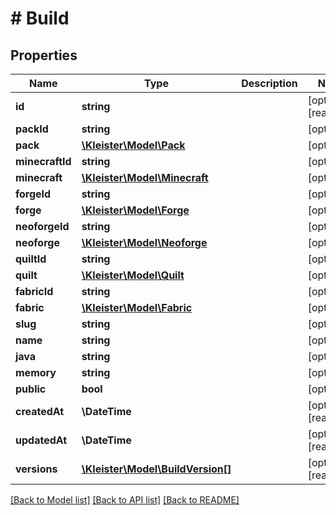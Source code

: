 # # Build

## Properties

Name | Type | Description | Notes
------------ | ------------- | ------------- | -------------
**id** | **string** |  | [optional] [readonly]
**packId** | **string** |  | [optional]
**pack** | [**\Kleister\Model\Pack**](Pack.md) |  | [optional]
**minecraftId** | **string** |  | [optional]
**minecraft** | [**\Kleister\Model\Minecraft**](Minecraft.md) |  | [optional]
**forgeId** | **string** |  | [optional]
**forge** | [**\Kleister\Model\Forge**](Forge.md) |  | [optional]
**neoforgeId** | **string** |  | [optional]
**neoforge** | [**\Kleister\Model\Neoforge**](Neoforge.md) |  | [optional]
**quiltId** | **string** |  | [optional]
**quilt** | [**\Kleister\Model\Quilt**](Quilt.md) |  | [optional]
**fabricId** | **string** |  | [optional]
**fabric** | [**\Kleister\Model\Fabric**](Fabric.md) |  | [optional]
**slug** | **string** |  | [optional]
**name** | **string** |  | [optional]
**java** | **string** |  | [optional]
**memory** | **string** |  | [optional]
**public** | **bool** |  | [optional]
**createdAt** | **\DateTime** |  | [optional] [readonly]
**updatedAt** | **\DateTime** |  | [optional] [readonly]
**versions** | [**\Kleister\Model\BuildVersion[]**](BuildVersion.md) |  | [optional] [readonly]

[[Back to Model list]](../../README.md#models) [[Back to API list]](../../README.md#endpoints) [[Back to README]](../../README.md)
